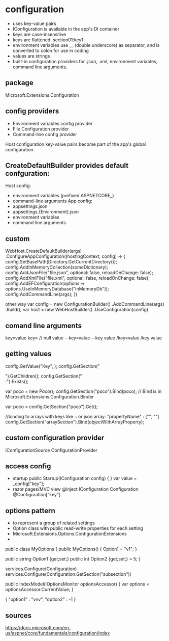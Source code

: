 # configuration
- uses key-value pairs
- IConfiguration is available in the app's DI container
- keys are case-insensitive
- keys are flattened: section01:key1
- environment variables use __ (double underscore) as separator, and is converted to colon for use in coding
- values are strings
- built-in configuration providers for .json, .xml, environment variables, command line arguments.

## package
Microsoft.Extensions.Configuration

## config providers
- Environment variables config provider
- File Configuration provider
- Command-line config provider

Host configuration key-value pairs become part of the app's global configuration.

## CreateDefaultBuilder provides default confguration:
Host config:
  - environment variables (prefixed ASPNETCORE_)
  - command-line arguments
App config:
  - appsettings.json
  - appsettings.{Environment}.json
  - environment variables
  - command line arguments

## custom
WebHost.CreateDefaultBuilder(args)
    .ConfigureAppConfiguration((hostingContext, config) =>
    {
      config.SetBasePath(Directory.GetCurrentDirectory());
      config.AddInMemoryCollection(someDictionary);
      config.AddJsonFile("file.json", optional: false, reloadOnChange: false);
      config.AddXmlFile("file.xml", optional: false, reloadOnChange: false);
      config.AddEFConfiguration(options => options.UseInMemoryDatabase("InMemoryDb"));
      config.AddCommandLine(args);
    })

other way
var config = new ConfigurationBuilder()
      .AddCommandLine(args)
      .Build();
var host = new WebHostBuilder()
      .UseConfiguration(config)

## comand line arguments
key=value
key=                             // null value
--key=value
--key value
/key=value
/key value


## getting values
config.GetValue<int>("Key", <defaultValue>);
config.GetSection("<section>").GetChildren();
config.GetSection("<section>:<subSection>").Exists();

var poco = new Poco();
config.GetSection("poco").Bind(poco);   // Bind is in Microsoft.Extensions.Configuration.Binder

var poco = config.GetSection("poco").Get<Poco>();


//binding to arrays with keys like <key>:<subKey>:<index> or json array: "propertyName" : ["", ""]
config.GetSection("arraySection").Bind(objectWithArrayProperty);


## custom configuration provider
IConfigurationSource
ConfigurationProvider

## access config
- startup
public Startup(IConfiguration config) { }
var value = _config["key"];
- razor pages/MVC view
@inject IConfiguration Configuration
@Configuration["key"]


## options pattern
- to represent a group of related settings
- Option class with public read-write properties for each setting
- Microsoft.Extensions.Options.ConfigurationExtensions
-


public class MyOptions
{
  public MyOptions()
  {
    Option1 = "v1";
  }

  public string Option1 {get;set;}
  public int Option2 {get;set;} = 5;
}

services.Configure<MyOptions>(Configuration)
services.Configure<MyOptions>(Configuration.GetSection("subsection"))

public IndexModel(IOptionsMonitor<MyOptions> optionsAccessor)
{
  var options = optionsAccessor.CurrentValue;
}

{
  "option1" : "vvv",
  "option2" : -1
}


## sources
https://docs.microsoft.com/en-us/aspnet/core/fundamentals/configuration/index

